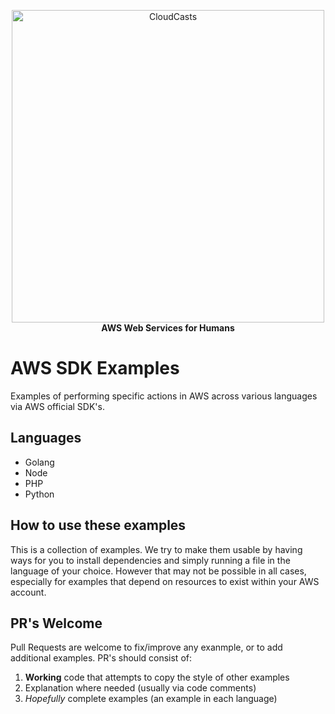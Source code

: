 <p align="center">
    <a href="https://cloudcasts.io" target="_blank">
      <img alt="CloudCasts" src="https://user-images.githubusercontent.com/467411/124533079-534a0880-ddd7-11eb-89a2-b8a82dbe4941.png" style="max-width: 100%;" width="500">
    </a><br>
    <strong>AWS Web Services for Humans</strong>
</p>

# AWS SDK Examples

Examples of performing specific actions in AWS across various languages via AWS official SDK's.

## Languages

* Golang
* Node
* PHP
* Python

## How to use these examples

This is a collection of examples. We try to make them usable by having ways for you to install dependencies and simply running a file in the language of your choice. However that may not be possible in all cases, especially for examples that depend on resources to exist within your AWS account.

## PR's Welcome

Pull Requests are welcome to fix/improve any exanmple, or to add additional examples. PR's should consist of:

1. **Working** code that attempts to copy the style of other examples
2. Explanation where needed (usually via code comments)
3. *Hopefully* complete examples (an example in each language)